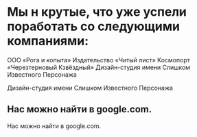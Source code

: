 # Мы н крутые, что уже успели поработать со следующими компаниями:

ООО «Рога и копыта»
Издательство «Читый лист»
Космопорт «Черезтерновый Кзвёздный»
Дизайн-студия имени Слишком Известного Персонажа

Дизайн-студия имени Слишком Известного Персонажа
## Нас можно найти в google.com.
Нас можно найти в google.com.

